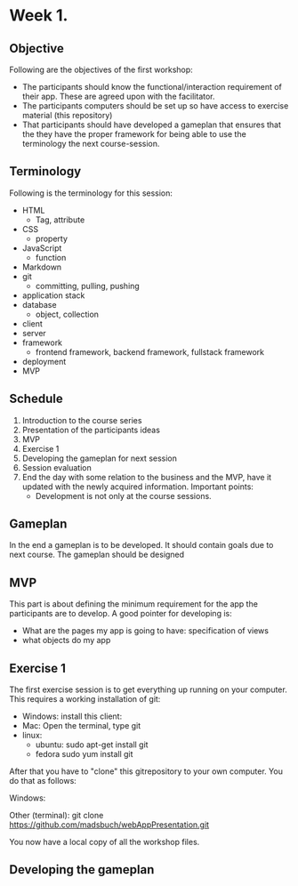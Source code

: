 Week 1.
=======

Objective
---------
Following are the objectives of the first workshop:
* The participants should know the functional/interaction requirement of their
  app. These are agreed upon with the facilitator.
* The participants computers should be set up so have access to exercise
  material (this repository)
* That participants should have developed a gameplan that ensures that the
  they have the proper framework for being able to use the terminology the next
  course-session.

Terminology
-----------
Following is the terminology for this session:
* HTML
  * Tag, attribute
* CSS
  * property
* JavaScript
  * function
* Markdown
* git
  * committing, pulling, pushing
* application stack
* database
  * object, collection
* client
* server
* framework
  * frontend framework, backend framework, fullstack framework
* deployment
* MVP

Schedule
--------
1. Introduction to the course series
2. Presentation of the participants ideas
3. MVP
4. Exercise 1
5. Developing the gameplan for next session
6. Session evaluation
7. End the day with some relation to the business and the MVP, have it updated
   with the newly acquired information. Important points:
   * Development is not only at the course sessions.

Gameplan
--------
In the end a gameplan is to be developed. It should contain goals due to next
course. The gameplan should be designed 

MVP
---
This part is about defining the minimum requirement for the app the participants
are to develop. A good pointer for developing is:
* What are the pages my app is going to have: specification of views
* what objects do my app 

Exercise 1
----------
The first exercise session is to get everything up running on your computer.
This requires a working installation of git:

* Windows: install this client: 
* Mac: Open the terminal, type git
* linux:
  * ubuntu: sudo apt-get install git
  * fedora sudo yum install git

After that you have to "clone" this gitrepository to your own computer. You do
that as follows:

Windows:

Other (terminal):
	git clone https://github.com/madsbuch/webAppPresentation.git

You now have a local copy of all the workshop files.


Developing the gameplan
-----------------------


